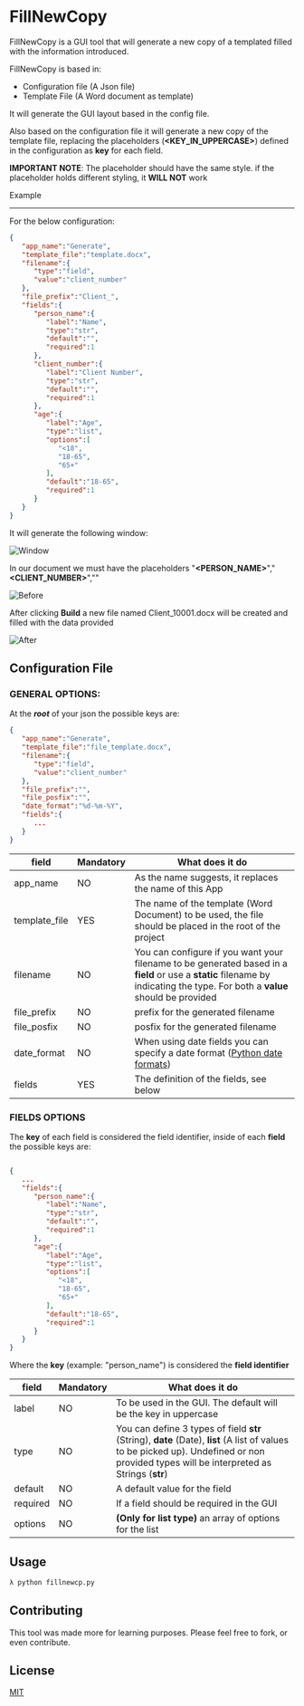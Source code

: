 # FillNewCopy

FillNewCopy is a GUI tool that will generate a new copy of a templated filled with the information introduced.  

FillNewCopy is based in:

* Configuration file (A Json file)
* Template File (A Word document as template)

It will generate the GUI layout based in the config file.

Also based on the configuration file it will generate a new copy of the template file, replacing the placeholders (**<KEY_IN_UPPERCASE>**) defined in the configuration as **key** for each field.

**IMPORTANT NOTE**: The placeholder should have the same style. if the placeholder holds different styling, it **WILL NOT** work

Example

----

 

For the below configuration:

```json
{
   "app_name":"Generate",
   "template_file":"template.docx",
   "filename":{
      "type":"field",
      "value":"client_number"
   },
   "file_prefix":"Client_",
   "fields":{
      "person_name":{
         "label":"Name",
         "type":"str",
         "default":"",
         "required":1
      },
      "client_number":{
         "label":"Client Number",
         "type":"str",
         "default":"",
         "required":1
      },
      "age":{
         "label":"Age",
         "type":"list",
         "options":[
            "<18",
            "18-65",
            "65+"
         ],
         "default":"18-65",
         "required":1
      }
   }
}
```

It will generate the following window:

![Window](https://github.com/gh-rboliveira/fillnewcopy/raw/main/print_screens/Layout.JPG)

In our document we must have the placeholders "**<PERSON_NAME>**","**<CLIENT_NUMBER>**","**<AGE>**"

![Before](https://github.com/gh-rboliveira/fillnewcopy/raw/main/print_screens/Before.JPG)

After clicking **Build** a new file named Client_10001.docx will be created and filled with the data provided

![After](https://github.com/gh-rboliveira/fillnewcopy/raw/main/print_screens/After.JPG)



## Configuration File

 

### GENERAL OPTIONS:

 

At the ***root*** of your json the possible keys are:

 

```json
{
   "app_name":"Generate",
   "template_file":"file_template.docx",
   "filename":{
      "type":"field",
      "value":"client_number"
   },
   "file_prefix":"",
   "file_posfix":"",
   "date_format":"%d-%m-%Y",
   "fields":{
      ...
   }
}
```



field  | Mandatory | What does it do
------------- | ------------- | -------------
app_name  | NO | As the name suggests, it replaces the name of this App
template_file | YES | The name of the template (Word Document) to be used, the file should be placed in the root of the project
filename | NO | You can configure if you want your filename to be generated based in a **field** or use a **static** filename by indicating the type. For both a **value** should be provided
file_prefix | NO | prefix for the generated filename
file_posfix | NO | posfix for the generated filename
date_format | NO | When using date fields you can specify a date format ([Python date formats](https://docs.python.org/3/library/datetime.html#strftime-and-strptime-format-codes))
fields | YES | The definition of the fields, see below

 

### FIELDS OPTIONS

 

The **key** of each field is considered the field identifier, inside of each **field** the possible keys are:

 

```json

{
   ...
   "fields":{
      "person_name":{
         "label":"Name",
         "type":"str",
         "default":"",
         "required":1
      },
      "age":{
         "label":"Age",
         "type":"list",
         "options":[
            "<18",
            "18-65",
            "65+"
         ],
         "default":"18-65",
         "required":1
      }
   }
}

```

 

Where the **key** (example: "person_name") is considered the **field identifier**
 

field  | Mandatory | What does it do
------------- | ------------- | -------------
label | NO |To be used in the GUI. The default will be the key in uppercase
type | NO | You can define 3 types of field **str** (String), **date** (Date), **list** (A list of values to be picked up). Undefined or non provided types will be interpreted as Strings (**str**)
default| NO | A default value for the field
required | NO | If a field should be required in the GUI
options | NO | **(Only for list type)** an array of options for the list

## Usage

```bash
λ python fillnewcp.py
```

## Contributing

This tool was made more for learning purposes. Please feel free to fork, or even contribute.
 

## License

[MIT](https://choosealicense.com/licenses/mit/)

